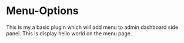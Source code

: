 # Menu-Options
This is my a basic plugin which will add menu to admin dashboard side panel. This is display hello world on the menu page.
